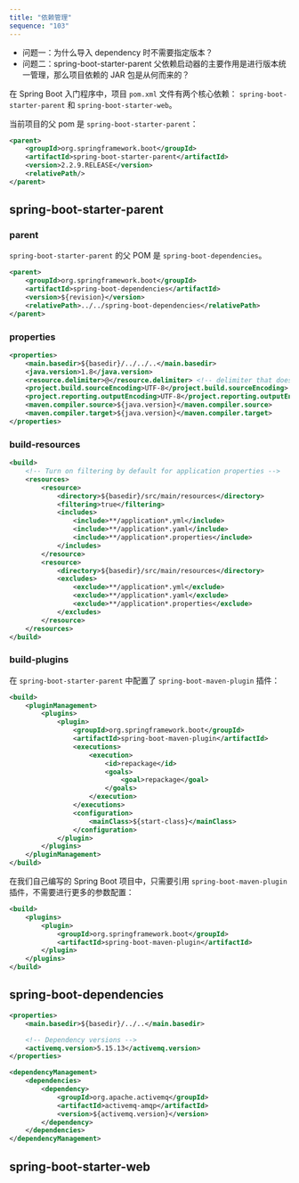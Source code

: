 ```yaml
---
title: "依赖管理"
sequence: "103"
---
```


- 问题一：为什么导入 dependency 时不需要指定版本？
- 问题二：spring-boot-starter-parent 父依赖启动器的主要作用是进行版本统一管理，那么项目依赖的 JAR 包是从何而来的？

在 Spring Boot 入门程序中，项目 `pom.xml` 文件有两个核心依赖：
`spring-boot-starter-parent` 和 `spring-boot-starter-web`。

当前项目的父 pom 是 `spring-boot-starter-parent`：

```xml
<parent>
    <groupId>org.springframework.boot</groupId>
    <artifactId>spring-boot-starter-parent</artifactId>
    <version>2.2.9.RELEASE</version>
    <relativePath/>
</parent>
```

## spring-boot-starter-parent

### parent

`spring-boot-starter-parent` 的父 POM 是 `spring-boot-dependencies`。

```xml
<parent>
    <groupId>org.springframework.boot</groupId>
    <artifactId>spring-boot-dependencies</artifactId>
    <version>${revision}</version>
    <relativePath>../../spring-boot-dependencies</relativePath>
</parent>
```

### properties

```xml
<properties>
    <main.basedir>${basedir}/../../..</main.basedir>
    <java.version>1.8</java.version>
    <resource.delimiter>@</resource.delimiter> <!-- delimiter that doesn't clash with Spring ${} placeholders -->
    <project.build.sourceEncoding>UTF-8</project.build.sourceEncoding>
    <project.reporting.outputEncoding>UTF-8</project.reporting.outputEncoding>
    <maven.compiler.source>${java.version}</maven.compiler.source>
    <maven.compiler.target>${java.version}</maven.compiler.target>
</properties>
```

### build-resources

```xml
<build>
    <!-- Turn on filtering by default for application properties -->
    <resources>
        <resource>
            <directory>${basedir}/src/main/resources</directory>
            <filtering>true</filtering>
            <includes>
                <include>**/application*.yml</include>
                <include>**/application*.yaml</include>
                <include>**/application*.properties</include>
            </includes>
        </resource>
        <resource>
            <directory>${basedir}/src/main/resources</directory>
            <excludes>
                <exclude>**/application*.yml</exclude>
                <exclude>**/application*.yaml</exclude>
                <exclude>**/application*.properties</exclude>
            </excludes>
        </resource>
    </resources>
</build>
```

### build-plugins

在 `spring-boot-starter-parent` 中配置了 `spring-boot-maven-plugin` 插件：

```xml
<build>
    <pluginManagement>
        <plugins>
            <plugin>
                <groupId>org.springframework.boot</groupId>
                <artifactId>spring-boot-maven-plugin</artifactId>
                <executions>
                    <execution>
                        <id>repackage</id>
                        <goals>
                            <goal>repackage</goal>
                        </goals>
                    </execution>
                </executions>
                <configuration>
                    <mainClass>${start-class}</mainClass>
                </configuration>
            </plugin>
        </plugins>
    </pluginManagement>
</build>
```

在我们自己编写的 Spring Boot 项目中，只需要引用 `spring-boot-maven-plugin` 插件，不需要进行更多的参数配置：

```xml
<build>
    <plugins>
        <plugin>
            <groupId>org.springframework.boot</groupId>
            <artifactId>spring-boot-maven-plugin</artifactId>
        </plugin>
    </plugins>
</build>
```

## spring-boot-dependencies

```xml
<properties>
    <main.basedir>${basedir}/../..</main.basedir>

    <!-- Dependency versions -->
    <activemq.version>5.15.13</activemq.version>
</properties>
```

```xml
<dependencyManagement>
    <dependencies>
        <dependency>
            <groupId>org.apache.activemq</groupId>
            <artifactId>activemq-amqp</artifactId>
            <version>${activemq.version}</version>
        </dependency>
    </dependencies>
</dependencyManagement>
```

## spring-boot-starter-web


